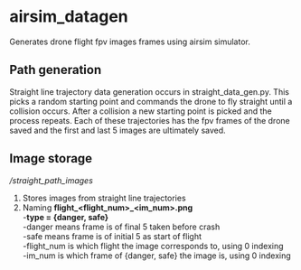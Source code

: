# airsim_datagen
Generates drone flight fpv images frames using airsim simulator.

## Path generation
Straight line trajectory data generation occurs in straight_data_gen.py. This picks a random starting point and commands the drone  to fly straight until a collision occurs. After a collision a new starting point is picked and the process repeats.
Each of these trajectories has the fpv frames of the drone saved and the first and last 5 images are ultimately saved.


## Image storage
*/straight_path_images*
1. Stores images from straight line trajectories
2. Naming
  **flight_<type><flight_num>_<im_num>.png**  
		 -**type = {danger, safe}**  
        -danger means frame is of final 5 taken before crash  
        -safe means frame is of initial 5 as start of flight  
      -flight_num is which flight the image corresponds to, using 0 indexing  
      -im_num is which frame of {danger, safe} the image is, using 0 indexing
      
